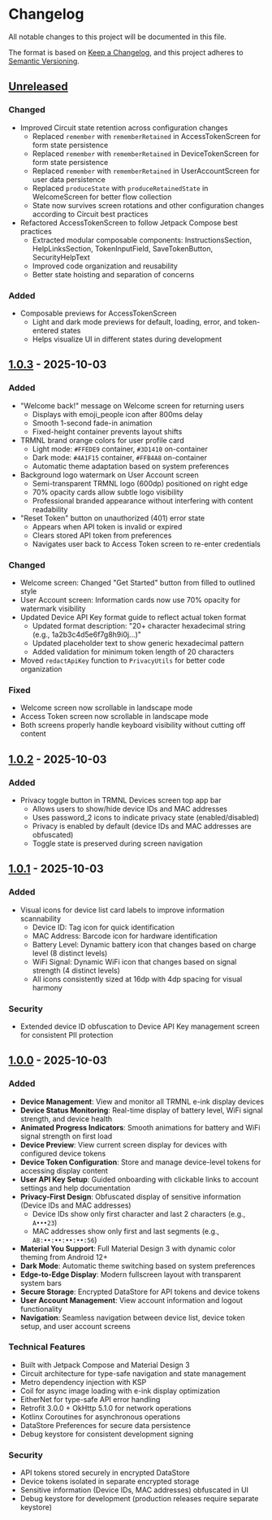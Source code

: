 # Changelog

All notable changes to this project will be documented in this file.

The format is based on [Keep a Changelog](https://keepachangelog.com/en/1.1.0/),
and this project adheres to [Semantic Versioning](https://semver.org/spec/v2.0.0.html).

## [Unreleased]

### Changed
- Improved Circuit state retention across configuration changes
  - Replaced `remember` with `rememberRetained` in AccessTokenScreen for form state persistence
  - Replaced `remember` with `rememberRetained` in DeviceTokenScreen for form state persistence
  - Replaced `remember` with `rememberRetained` in UserAccountScreen for user data persistence
  - Replaced `produceState` with `produceRetainedState` in WelcomeScreen for better flow collection
  - State now survives screen rotations and other configuration changes according to Circuit best practices
- Refactored AccessTokenScreen to follow Jetpack Compose best practices
  - Extracted modular composable components: InstructionsSection, HelpLinksSection, TokenInputField, SaveTokenButton, SecurityHelpText
  - Improved code organization and reusability
  - Better state hoisting and separation of concerns

### Added
- Composable previews for AccessTokenScreen
  - Light and dark mode previews for default, loading, error, and token-entered states
  - Helps visualize UI in different states during development

## [1.0.3] - 2025-10-03

### Added
- "Welcome back!" message on Welcome screen for returning users
  - Displays with emoji_people icon after 800ms delay
  - Smooth 1-second fade-in animation
  - Fixed-height container prevents layout shifts
- TRMNL brand orange colors for user profile card
  - Light mode: `#FFEDE9` container, `#3D1410` on-container
  - Dark mode: `#4A1F15` container, `#FFB4A8` on-container
  - Automatic theme adaptation based on system preferences
- Background logo watermark on User Account screen
  - Semi-transparent TRMNL logo (600dp) positioned on right edge
  - 70% opacity cards allow subtle logo visibility
  - Professional branded appearance without interfering with content readability
- "Reset Token" button on unauthorized (401) error state
  - Appears when API token is invalid or expired
  - Clears stored API token from preferences
  - Navigates user back to Access Token screen to re-enter credentials

### Changed
- Welcome screen: Changed "Get Started" button from filled to outlined style
- User Account screen: Information cards now use 70% opacity for watermark visibility
- Updated Device API Key format guide to reflect actual token format
  - Updated format description: "20+ character hexadecimal string (e.g., 1a2b3c4d5e6f7g8h9i0j...)"
  - Updated placeholder text to show generic hexadecimal pattern
  - Added validation for minimum token length of 20 characters
- Moved `redactApiKey` function to `PrivacyUtils` for better code organization

### Fixed
- Welcome screen now scrollable in landscape mode
- Access Token screen now scrollable in landscape mode
- Both screens properly handle keyboard visibility without cutting off content

## [1.0.2] - 2025-10-03

### Added
- Privacy toggle button in TRMNL Devices screen top app bar
  - Allows users to show/hide device IDs and MAC addresses
  - Uses password_2 icons to indicate privacy state (enabled/disabled)
  - Privacy is enabled by default (device IDs and MAC addresses are obfuscated)
  - Toggle state is preserved during screen navigation

## [1.0.1] - 2025-10-03

### Added
- Visual icons for device list card labels to improve information scannability
  - Device ID: Tag icon for quick identification
  - MAC Address: Barcode icon for hardware identification
  - Battery Level: Dynamic battery icon that changes based on charge level (8 distinct levels)
  - WiFi Signal: Dynamic WiFi icon that changes based on signal strength (4 distinct levels)
  - All icons consistently sized at 16dp with 4dp spacing for visual harmony

### Security
- Extended device ID obfuscation to Device API Key management screen for consistent PII protection

## [1.0.0] - 2025-10-03

### Added
- **Device Management**: View and monitor all TRMNL e-ink display devices
- **Device Status Monitoring**: Real-time display of battery level, WiFi signal strength, and device health
- **Animated Progress Indicators**: Smooth animations for battery and WiFi signal strength on first load
- **Device Preview**: View current screen display for devices with configured device tokens
- **Device Token Configuration**: Store and manage device-level tokens for accessing display content
- **User API Key Setup**: Guided onboarding with clickable links to account settings and help documentation
- **Privacy-First Design**: Obfuscated display of sensitive information (Device IDs and MAC addresses)
  - Device IDs show only first character and last 2 characters (e.g., `A•••23`)
  - MAC addresses show only first and last segments (e.g., `AB:••:••:••:••:56`)
- **Material You Support**: Full Material Design 3 with dynamic color theming from Android 12+
- **Dark Mode**: Automatic theme switching based on system preferences
- **Edge-to-Edge Display**: Modern fullscreen layout with transparent system bars
- **Secure Storage**: Encrypted DataStore for API tokens and device tokens
- **User Account Management**: View account information and logout functionality
- **Navigation**: Seamless navigation between device list, device token setup, and user account screens

### Technical Features
- Built with Jetpack Compose and Material Design 3
- Circuit architecture for type-safe navigation and state management
- Metro dependency injection with KSP
- Coil for async image loading with e-ink display optimization
- EitherNet for type-safe API error handling
- Retrofit 3.0.0 + OkHttp 5.1.0 for network operations
- Kotlinx Coroutines for asynchronous operations
- DataStore Preferences for secure data persistence
- Debug keystore for consistent development signing

### Security
- API tokens stored securely in encrypted DataStore
- Device tokens isolated in separate encrypted storage
- Sensitive information (Device IDs, MAC addresses) obfuscated in UI
- Debug keystore for development (production releases require separate keystore)

[unreleased]: https://github.com/hossain-khan/trmnl-android-buddy/compare/v1.0.3...HEAD
[1.0.3]: https://github.com/hossain-khan/trmnl-android-buddy/compare/v1.0.2...v1.0.3
[1.0.2]: https://github.com/hossain-khan/trmnl-android-buddy/compare/v1.0.1...v1.0.2
[1.0.1]: https://github.com/hossain-khan/trmnl-android-buddy/compare/v1.0.0...v1.0.1
[1.0.0]: https://github.com/hossain-khan/trmnl-android-buddy/releases/tag/v1.0.0
